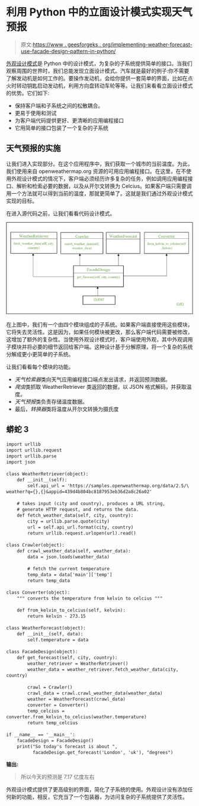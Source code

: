 # 利用 Python 中的立面设计模式实现天气预报

> 原文:[https://www . geesforgeks . org/implementing-weather-forecast-use-facade-design-pattern-in-python/](https://www.geeksforgeeks.org/implementing-weather-forecast-using-facade-design-pattern-in-python/)

[外观设计模式](https://www.geeksforgeeks.org/facade-method-python-design-patterns/)是 Python 中的设计模式，为复杂的子系统提供简单的接口。当我们观察周围的世界时，我们总能发现立面设计模式。汽车就是最好的例子:你不需要了解发动机是如何工作的。要操作发动机，会给你提供一套简单的界面，比如在点火时转动钥匙启动发动机，利用方向盘转动车轮等等。让我们来看看立面设计模式的优势。它们如下:

*   保持客户端和子系统之间的松散耦合。
*   更易于使用和测试
*   为客户端代码提供更好、更清晰的应用编程接口
*   它用简单的接口包装了一个复杂的子系统

## 天气预报的实施

让我们进入实现部分。在这个应用程序中，我们获取一个城市的当前温度。为此，我们使用来自 openweathermap.org 资源的可用应用编程接口。在这里，在不使用外观设计模式的情况下，客户端必须经历许多复杂的任务，例如调用应用编程接口、解析和检索必要的数据，以及从开尔文转换为 Celcius。如果客户端只需要调用一个方法就可以得到当前的温度，那就更简单了。这就是我们通过外观设计模式实现的目标。

在进入源代码之前，让我们看看代码设计模式。

![](img/e573a315479682b28b82a582916d273c.png)

在上图中，我们有一个由四个模块组成的子系统。如果客户端直接使用这些模块，它将失去灵活性。这是因为，如果任何模块被更改，那么客户端代码需要被修改，这增加了额外的复杂性。当使用外观设计模式时，客户端使用外观，其中外观调用子模块并将必要的细节返回给客户端。这种设计基于分解原理，将一个复杂的系统分解成更小更简单的子系统。

让我们看看每个模块的功能。

*   *天气检索器*类向天气应用编程接口端点发出请求，并返回预测数据。
*   *爬虫*类抓取 WeatherRetriever 类返回的数据，以 JSON 格式解码，并获取温度。
*   *天气预报*类负责存储温度数据。
*   最后，*转换器*类将温度从开尔文转换为摄氏度

## 蟒蛇 3

```
import urllib
import urllib.request
import urllib.parse
import json

class WeatherRetriever(object):
    def __init__(self):
        self.api_url = 'https://samples.openweathermap.org/data/2.5/\
weather?q={},{}&appid=439d4b804bc8187953eb36d2a8c26a02'

    # takes input (city and country), produces a URL string,
    # generate HTTP request, and returns the data.
    def fetch_weather_data(self, city, country):
        city = urllib.parse.quote(city)
        url = self.api_url.format(city, country)
        return urllib.request.urlopen(url).read()

class Crawler(object):
    def crawl_weather_data(self, weather_data):
        data = json.loads(weather_data)

        # fetch the current temperature
        temp_data = data['main']['temp']
        return temp_data

class Converter(object):
    """ converts the temperature from kelvin to celcius """

    def from_kelvin_to_celcius(self, kelvin):
        return kelvin - 273.15

class WeatherForecast(object):
    def __init__(self, data):
        self.temperature = data

class FacadeDesign(object):
    def get_forecast(self, city, country):
        weather_retriever = WeatherRetriever()
        weather_data = weather_retriever.fetch_weather_data(city, country)

        crawl = Crawler()
        crawl_data = crawl.crawl_weather_data(weather_data)
        weather = WeatherForecast(crawl_data)
        converter = Converter()
        temp_celcius = converter.from_kelvin_to_celcius(weather.temperature)
        return temp_celcius

if __name__ == '__main__':
    facadeDesign = FacadeDesign()
    print("So today's forecast is about ",
          facadeDesign.get_forecast('London', 'uk'), "degrees")
```

**输出:**

> 所以今天的预测是 7.17 亿度左右

外观设计模式提供了更高级别的界面，简化了子系统的使用。外观设计没有添加任何新的功能，相反，它充当了一个包装器，为访问复杂的子系统提供了灵活性。
